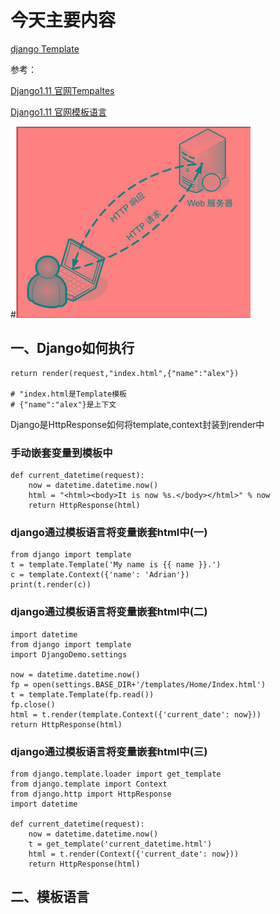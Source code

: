 # 今天主要内容
[django Template]()

参考：

[Django1.11 官网Tempaltes](https://docs.djangoproject.com/en/1.11/ref/templates/)

[Django1.11 官网模板语言](https://docs.djangoproject.com/en/1.11/ref/templates/language/#templates)

#![avatar](/day05/imgs/51.png)

## 一、Django如何执行
```
return render(request,"index.html",{"name":"alex"})
 
# "index.html是Template模板
# {"name":"alex"}是上下文
```

Django是HttpResponse如何将template,context封装到render中
### 手动嵌套变量到模板中
```
def current_datetime(request):
    now = datetime.datetime.now()
    html = "<html><body>It is now %s.</body></html>" % now
    return HttpResponse(html)
```
### django通过模板语言将变量嵌套html中(一)
```
from django import template
t = template.Template('My name is {{ name }}.')
c = template.Context({'name': 'Adrian'})
print(t.render(c))
```
### django通过模板语言将变量嵌套html中(二)
```
import datetime
from django import template
import DjangoDemo.settings
 
now = datetime.datetime.now()
fp = open(settings.BASE_DIR+'/templates/Home/Index.html')
t = template.Template(fp.read())
fp.close()
html = t.render(template.Context({'current_date': now}))
return HttpResponse(html)
```
### django通过模板语言将变量嵌套html中(三)
```
from django.template.loader import get_template
from django.template import Context
from django.http import HttpResponse
import datetime
 
def current_datetime(request):
    now = datetime.datetime.now()
    t = get_template('current_datetime.html')
    html = t.render(Context({'current_date': now}))
    return HttpResponse(html)
```
## 二、模板语言
